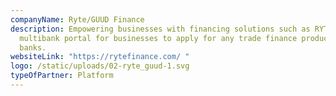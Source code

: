 ```yaml
---
companyName: Ryte/GUUD Finance
description: Empowering businesses with financing solutions such as RYTE TFAP, a
  multibank portal for businesses to apply for any trade finance products to any
  banks.
websiteLink: "https://rytefinance.com/ "
logo: /static/uploads/02-ryte_guud-1.svg
typeOfPartner: Platform
---
```

